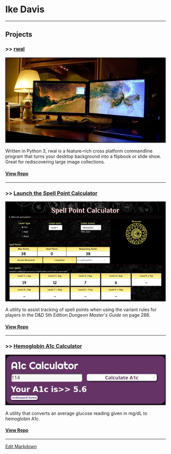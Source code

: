 # Ike Davis

---

## Projects

### >> [rwal](https://github.com/rockhazard/rwal/)

![Dual Monitors](images/dual-monitor-setup-_thumb.jpg)

Written in Python 3, rwal is a feature-rich cross platform commandline program that turns your desktop background into a flipbook or slide show. Great for rediscovering large image collections.

#### [View Repo](https://github.com/rockhazard/rWall-Stable)

---
### >> [Launch the Spell Point Calculator](https://rockhazard.github.io/spell-point-calculator/)

![spell points](images/spell-point-calculator-2020.png)

A utility to assist tracking of spell points when using the variant rules for players in the D&D 5th Edition _Dungeon Master's Guide_ on page 288.

#### [View Repo](https://github.com/rockhazard/spell-point-calculator)

---
### >> [Hemoglobin A1c Calculator](https://rockhazard.github.io/glucose-calculator/)

![A1c Calculator](images/glucose-calculator_2.jpg)

A utility that converts an average glucose reading given in mg/dL to hemoglobin A1c.

#### [View Repo](https://github.com/rockhazard/glucose-calculator)

---

[Edit Markdown](https://github.com/rockhazard/rockhazard.github.io/edit/master/README.md)
